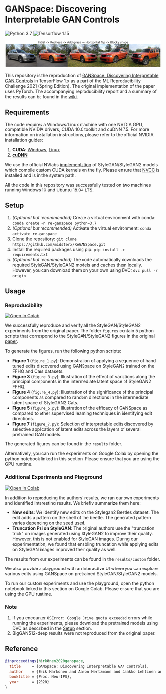 # GANSpace: Discovering Interpretable GAN Controls
![Python 3.7](https://img.shields.io/badge/python-3.7-blue.svg)
![Tensorflow 1.15](https://img.shields.io/badge/tensorflow-1.15-orange.svg)

![StyleGAN2 Cars](results/figure1_StyleGAN2_cars.png)

This repository is the reproduction of [GANSpace: Discovering Interpretable GAN Controls](https://arxiv.org/abs/2004.02546) in TensorFlow 1.x as a part of the ML Reproducibility Challenge 2021 (Spring Edition). The original implementation of the paper uses PyTorch.
The accompanying reproducibility report and a summary of the results can be found in the [wiki](https://dagshub.com/midsterx/Re-GANSpace/wiki/Reproduction+of+GANSpace).

## Requirements

The code requires a Windows/Linux machine with one NVIDIA GPU, compatible NVIDIA drivers, CUDA 10.0 toolkit and cuDNN 7.5. For more information on installation instructions, please refer to the official NVIDIA installation guides:

1. **CUDA**: [Windows](https://docs.nvidia.com/cuda/archive/10.0/cuda-installation-guide-microsoft-windows/index.html), [Linux](https://docs.nvidia.com/cuda/archive/10.0/cuda-installation-guide-linux/index.html)
2. [**cuDNN**](https://docs.nvidia.com/deeplearning/cudnn/archives/cudnn_750/cudnn-install/index.html)

We use the official NVlabs [implementation](https://github.com/NVlabs/stylegan2) of StyleGAN/StyleGAN2 models which compile custom CUDA kernels on the fly. Please ensure that [NVCC](https://docs.nvidia.com/cuda/cuda-compiler-driver-nvcc/index.html) is installed and is in the system path.

All the code in this repository was successfully tested on two machines running Windows 10 and Ubuntu 18.04 LTS.

## Setup

1. *(Optional but recommended)* Create a virtual environment with conda: `conda create -n re-ganspace python=3.7`
2. *(Optional but recommended)* Activate the virtual environment: `conda activate re-ganspace`
3. Clone the repository: `git clone https://github.com/midsterx/ReGANSpace.git`
4. Install the required packages using pip: `pip install -r requirements.txt`
5. *(Optional but recommended)* The code automatically downloads the required StyleGAN/StyleGAN2 models and caches them locally. However, you can download them on your own using DVC: `dvc pull -r origin`

## Usage

### Reproducibility
[![Open In Colab](https://colab.research.google.com/assets/colab-badge.svg)](https://colab.research.google.com/drive/1H5EApX3urHmfhhMLGFjzbJfXD73Qjtw3)

We successfully reproduce and verify all the StyleGAN/StyleGAN2 experiments from the original paper. The folder `figures` contain 5 python scripts that correspond to the StyleGAN/StyleGAN2 figures in the original [paper](https://arxiv.org/abs/2004.02546).

To generate the figures, run the following python scripts:

* **Figure 1** (`figure_1.py`): Demonstration of applying a sequence of hand tuned edits discovered using GANSpace on StyleGAN2 trained on the FFHQ and Cars datasets.
* **Figure 3** (`figure_3.py`): Illustration of the effect of variations along the principal components in the intermediate latent space of StyleGAN2 FFHQ.
* **Figure 4** (`figure_4.py`): Illustration of the significance of the principal components as compared to random directions in the intermediate latent space of StyleGAN2 Cats.
* **Figure 5** (`figure_5.py`): Illustration of the efficacy of GANSpace as compared to other supervised learning techniques in identifying edit directions.
* **Figure 7** (`figure_7.py`): Selection of interpretable edits discovered by selective application of latent edits across the layers of several pretrained GAN models.

The generated figures can be found in the `results` folder.

Alternatively, you can run the experiments on Google Colab by opening the python notebook linked in this section. Please ensure that you are using the GPU runtime.

### Additional Experiments and Playground
[![Open In Colab](https://colab.research.google.com/assets/colab-badge.svg)](https://colab.research.google.com/drive/1rT782zZ1hKVvafreqIY5h2XPUXk5JjGK)

In addition to reproducing the authors' results, we ran our own experiments and identified interesting results. We briefly summarize them here:

* **New edits**: We identify new edits on the Stylegan2 Beetles dataset. The edit adds a pattern on the shell of the beetle. The generated pattern varies depending on the seed used.
* **Truncation Psi on StyleGAN**: The original authors use the "truncation trick" on images generated using StyleGAN2 to improve their quality. However, this is not enabled for StyleGAN images. During our experimentation, we found that enabling truncation while applying edits on StyleGAN images improved their quality as well.

The results from our experiments can be found in the `results/custom` folder.

We also provide a playground with an interactive UI where you can explore various edits using GANSpace on pretrained StyleGAN/StyleGAN2 models.

To run our custom experiments and use the playground, open the python notebook linked in this section on Google Colab. Please ensure that you are using the GPU runtime.

### Note

1. If you encounter `OSError: Google Drive quota exceeded` errors while running the experiments, please download the pretrained models using DVC as described in the [Setup](#setup) section.
2. BigGAN512-deep results were not reproduced from the original paper.

## Reference

```bibtex
@inproceedings{härkönen2020ganspace,
  title     = {GANSpace: Discovering Interpretable GAN Controls},
  author    = {Erik Härkönen and Aaron Hertzmann and Jaakko Lehtinen and Sylvain Paris},
  booktitle = {Proc. NeurIPS},
  year      = {2020}
}
```
